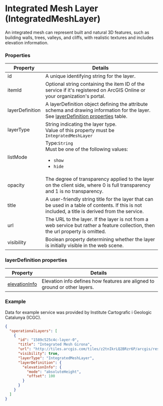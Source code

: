# Integrated Mesh Layer (IntegratedMeshLayer)

An integrated mesh can represent built and natural 3D features, such as building walls, trees, valleys, and cliffs, with realistic textures and includes elevation information.

### Properties

| Property | Details
| --- | ---
| id | A unique identifying string for the layer.
| itemId | Optional string containing the item ID of the service if it's registered on ArcGIS Online or your organization's portal.
| layerDefinition | A layerDefinition object defining the attribute schema and drawing information for the layer.<br>See [layerDefinition properties](#layerdefinition-properties) table.
| layerType | String indicating the layer type.<br>Value of this property must be `IntegratedMeshLayer`
| listMode | Type:`String`<br>Must be one of the following values:<ul><li>`show`</li><li>`hide`</li></ul>
| opacity | The degree of transparency applied to the layer on the client side, where 0 is full transparency and 1 is no transparency.
| title | A user-friendly string title for the layer that can be used in a table of contents. If this is not included, a title is derived from the service.
| url | The URL to the layer. If the layer is not from a web service but rather a feature collection, then the url property is omitted.
| visibility | Boolean property determining whether the layer is initially visible in the web scene.


### layerDefinition properties

| Property | Details
| --- | ---
| [elevationInfo](elevationInfo.md) | Elevation info defines how features are aligned to ground or other layers.


### Example

Data for example service was provided by Institute Cartografic i Geologic Catalunya (ICGC).

```json
{
  "operationalLayers": [
    {
      "id": "1589c525c4c-layer-0",
      "title": "Integrated Mesh Girona",
      "url": "http://tiles.arcgis.com/tiles/z2tnIkrLQ2BRzr6P/arcgis/rest/services/Girona_Spain/SceneServer",
      "visibility": true,
      "layerType": "IntegratedMeshLayer",
      "layerDefinition": {
        "elevationInfo": {
          "mode": "absoluteHeight",
          "offset": 100
        }
      }
    }
  ]
}
```

